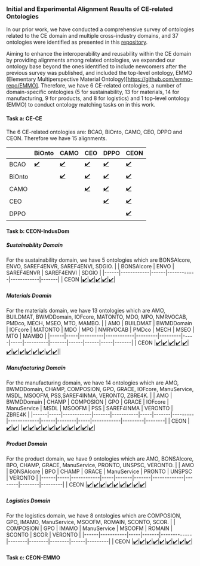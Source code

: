 ### Initial and Experimental Alignment Results of CE-related Ontologies

In our prior work, we have conducted a comprehensive survey of ontologies related to the CE domain and multiple cross-industry domains, and 37 ontologies were identified as presented in this [repository](http://w3id.org/CEON/catalogue).

Aiming to enhance the interoperability and reusability within the CE domain by providing alignments among related ontologies, we expanded our ontology base beyond the ones identified to include newcomers after the previous survey was published, and included the top-level ontology, EMMO (Elementary Multiperspective Material Ontology)[https://github.com/emmo-repo/EMMO].
Therefore, we have 6 CE-related ontologies, a number of domain-specific ontologies (5 for sustainability, 13 for materials, 14 for manufacturing, 9 for products, and 8 for logistics) and 1 top-level ontology (EMMO) to conduct ontology matching tasks on in this work.


#### Task a: CE-CE
The 6 CE-related ontologies are: BCAO, BiOnto, CAMO, CEO, DPPO and CEON. Therefore we have 15 alignments.

|        |  BiOnto | CAMO | CEO | DPPO | CEON |
|--------|--------|------|-----|------|------|
| BCAO   | [:heavy_check_mark:](./task_a/BCAO-BiOnto/)|[:heavy_check_mark:](./task_a/BCAO-CAMO/)|[:heavy_check_mark:](./task_a/BCAO-CEO/)|[:heavy_check_mark:](./task_a/BCAO-DPPO/)|[:heavy_check_mark:](./task_a/CEON-BCAO/)|
| BiOnto |        |[:heavy_check_mark:](./task_a/BiOnto-CAMO/)|[:heavy_check_mark:](./task_a/BiOnto-CEO/)|[:heavy_check_mark:](./task_a/BiOnto-DPPO/)|[:heavy_check_mark:](./task_a/CEON-BiOnto/)|
| CAMO   |        |      |[:heavy_check_mark:](./task_a/CAMO-CEO/)|[:heavy_check_mark:](./task_a/CAMO-DPPO/)|[:heavy_check_mark:](./task_a/CEON-CAMO/)|
| CEO    |        |      |     |[:heavy_check_mark:](./task_a/CEO-DPPO/)|[:heavy_check_mark:](./task_a/CEON-CEO/)|
| DPPO   |        |      |     |      |[:heavy_check_mark:](./task_a/CEON-DPPO/)|

#### Task b: CEON-IndusDom
##### Sustainability Domain
For the sustainability domain, we have 5 ontologies which are BONSAIcore, ENVO, SAREF4ENVR, SAREF4ENVI, SDGIO.
|      | BONSAIcore | ENVO | SAREF4ENVR | SAREF4ENVI | SDGIO |
|------|------------|------|------------|------------|-------|
| CEON |[:heavy_check_mark:](./task_b/CEON-SU/CEON-BONSAIcore/)|[:heavy_check_mark:](./task_b/CEON-SU/CEON-ENVO/)|[:heavy_check_mark:](./task_b/CEON-SU/CEON-SAREF4ENVR/)|[:heavy_check_mark:](./task_b/CEON-SU/CEON-SAREF4ENVI/)|[:heavy_check_mark:](./task_b/CEON-SU/CEON-SDGIO/)|
##### Materials Doamin
For the materials domain, we have  13 ontologies which are AMO, BUILDMAT, BWMDDomain, IOFcore, MATONTO, MDO, MPO, NMRVOCAB, PMDco, MECH, MSEO, MTO, MAMBO.
|      | AMO | BUILDMAT | BWMDDomain | IOFcore | MATONTO | MDO | MPO | NMRVOCAB | PMDco | MECH | MSEO | MTO | MAMBO |
|------|-----|----------|------------|---------|---------|-----|-----|----------|-------|------|------|-----|-------|
| CEON |[:heavy_check_mark:](./task_b/CEON-MAT/CEON-AMO/)|[:heavy_check_mark:](./task_b/CEON-MAT/CEON-BUILDMAT/)|[:heavy_check_mark:](./task_b/CEON-MAT/CEON-BWMDDomain/)|[:heavy_check_mark:](./task_b/CEON-MAT/CEON-IOFcore/)|[:heavy_check_mark:](./task_b/CEON-MAT/CEON-MATONTO/)|[:heavy_check_mark:](./task_b/CEON-MAT/CEON-MDO/)|[:heavy_check_mark:](./task_b/CEON-MAT/CEON-MPO/)|[:heavy_check_mark:](./task_b/CEON-MAT/CEON-NMRVOCAB/)|[:heavy_check_mark:](./task_b/CEON-MAT/CEON-PMDco/)|[:heavy_check_mark:](./task_b/CEON-MAT/CEON-MECH/)|[:heavy_check_mark:](./task_b/CEON-MAT/CEON-MSEO/)|[:heavy_check_mark:](./task_b/CEON-MAT/CEON-MTO/)|[:heavy_check_mark:](./task_b/CEON-MAT/CEON-MAMBO/)||
##### Manufacturing Domain
For the manufacturing domain, we have 14 ontologies which are AMO, BWMDDomain, CHAMP, COMPOSION, GPO, GRACE, IOFcore, ManuService, MSDL, MSOOFM, PSS,SAREF4INMA, VERONTO, ZBRE4K.
|      | AMO | BWMDDomain | CHAMP | COMPOSION | GPO | GRACE | IOFcore | ManuService | MSDL | MSOOFM | PSS | SAREF4INMA | VERONTO | ZBRE4K |
|------|-----|------------|-------|-----------|-----|-------|---------|-------------|------|--------|-----|------------|---------|--------|
| CEON |[:heavy_check_mark:](./task_b/CEON-MAN/CEON-AMO/)|[:heavy_check_mark:](./task_b/CEON-MAN/CEON-BWMDDomain/)|       |[:heavy_check_mark:](./task_b/CEON-MAN/CEON-COMPOSION/)|[:heavy_check_mark:](./task_b/CEON-MAN/CEON-GPO/)|[:heavy_check_mark:](./task_b/CEON-MAN/CEON-GRACE/)|[:heavy_check_mark:](./task_b/CEON-MAN/CEON-IOFcore/)|[:heavy_check_mark:](./task_b/CEON-MAN/CEON-ManuService/)|[:heavy_check_mark:](./task_b/CEON-MAN/CEON-MSDL/)|[:heavy_check_mark:](./task_b/CEON-MAN/CEON-MSOOFM/)|[:heavy_check_mark:](./task_b/CEON-MAN/CEON-PSS/)|[:heavy_check_mark:](./task_b/CEON-MAN/CEON-SAREF4INMA/)|[:heavy_check_mark:](./task_b/CEON-MAN/CEON-VERONTO/)|[:heavy_check_mark:](./task_b/CEON-MAN/CEON-ZBRE4K/)|
##### Product Domain
For the product domain, we have 9 ontologies which are AMO, BONSAIcore, BPO, CHAMP, GRACE, ManuService, PRONTO, UNSPSC, VERONTO.
|      | AMO | BONSAIcore | BPO | CHAMP | GRACE | ManuService | PRONTO | UNSPSC | VERONTO |
|------|-----|------------|-----|-------|-------|-------------|--------|--------|---------|
| CEON |[:heavy_check_mark:](./task_b/CEON-PR/CEON-AMO/)|[:heavy_check_mark:](./task_b/CEON-PR/CEON-BONSAIcore/)|[:heavy_check_mark:](./task_b/CEON-PR/CEON-BPO/)|[:heavy_check_mark:](./task_b/CEON-PR/CEON-CHAMP/)|[:heavy_check_mark:](./task_b/CEON-PR/CEON-GRACE/)|[:heavy_check_mark:](./task_b/CEON-PR/CEON-ManuService/)|[:heavy_check_mark:](./task_b/CEON-PR/CEON-PRONTO/)|[:heavy_check_mark:](./task_b/CEON-PR/CEON-UNSPSC/)|[:heavy_check_mark:](./task_b/CEON-PR/CEON-VERONTO/)|
##### Logistics Domain
For the logistics domain, we have 8 ontologies which are COMPOSION, GPO, IMAMO, ManuService, MSOOFM, ROMAIN, SCONTO, SCOR.
|      | COMPOSION | GPO | IMAMO | ManuService | MSOOFM | ROMAIN | SCONTO | SCOR | VERONTO |
|------|-----------|-----|-------|-------------|--------|--------|--------|------|---------|
| CEON |[:heavy_check_mark:](./task_b/CEON-LO/CEON-COMPOSION/)|[:heavy_check_mark:](./task_b/CEON-LO/CEON-GPO/)|[:heavy_check_mark:](./task_b/CEON-LO/CEON-IMAMO/)|[:heavy_check_mark:](./task_b/CEON-LO/CEON-ManuService/)|[:heavy_check_mark:](./task_b/CEON-LO/CEON-MSOOFM/)|[:heavy_check_mark:](./task_b/CEON-LO/CEON-ROMAIN/)|[:heavy_check_mark:](./task_b/CEON-LO/CEON-SCONTO/)|[:heavy_check_mark:](./task_b/CEON-LO/CEON-SCOR/)|[:heavy_check_mark:](./task_b/CEON-LO/CEON-VERONTO/)|
#### Task c: CEON-EMMO
